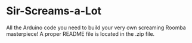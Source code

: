 # Sir-Screams-a-Lot
All the Arduino code you need to build your very own screaming Roomba masterpiece!
A proper README file is located in the .zip file.
